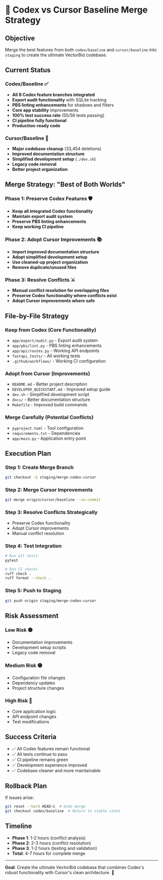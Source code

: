 # 🎯 Codex vs Cursor Baseline Merge Strategy

## **Objective**
Merge the best features from both `codex/baseline` and `cursor/baseline` into `staging` to create the ultimate VectorBid codebase.

## **Current Status**

### **Codex/Baseline** ✅
- **All 8 Codex feature branches integrated**
- **Export audit functionality** with SQLite tracking
- **PBS linting enhancements** for shadows and filters
- **Core app stability** improvements
- **100% test success rate** (55/56 tests passing)
- **CI pipeline fully functional**
- **Production-ready code**

### **Cursor/Baseline** 🧹
- **Major codebase cleanup** (33,454 deletions)
- **Improved documentation structure**
- **Simplified development setup** (`./dev.sh`)
- **Legacy code removal**
- **Better project organization**

## **Merge Strategy: "Best of Both Worlds"**

### **Phase 1: Preserve Codex Features** 🛡️
- **Keep all integrated Codex functionality**
- **Maintain export audit system**
- **Preserve PBS linting enhancements**
- **Keep working CI pipeline**

### **Phase 2: Adopt Cursor Improvements** 📚
- **Import improved documentation structure**
- **Adopt simplified development setup**
- **Use cleaned-up project organization**
- **Remove duplicate/unused files**

### **Phase 3: Resolve Conflicts** ⚔️
- **Manual conflict resolution for overlapping files**
- **Preserve Codex functionality where conflicts exist**
- **Adopt Cursor improvements where safe**

## **File-by-File Strategy**

### **Keep from Codex (Core Functionality)**
- `app/export/audit.py` - Export audit system
- `app/pbs/lint.py` - PBS linting enhancements
- `app/api/routes.py` - Working API endpoints
- `fastapi_tests/` - All working tests
- `.github/workflows/` - Working CI configuration

### **Adopt from Cursor (Improvements)**
- `README.md` - Better project description
- `DEVELOPER_QUICKSTART.md` - Improved setup guide
- `dev.sh` - Simplified development script
- `docs/` - Better documentation structure
- `Makefile` - Improved build commands

### **Merge Carefully (Potential Conflicts)**
- `pyproject.toml` - Tool configuration
- `requirements.txt` - Dependencies
- `app/main.py` - Application entry point

## **Execution Plan**

### **Step 1: Create Merge Branch**
```bash
git checkout -b staging/merge-codex-cursor
```

### **Step 2: Merge Cursor Improvements**
```bash
git merge origin/cursor/baseline --no-commit
```

### **Step 3: Resolve Conflicts Strategically**
- Preserve Codex functionality
- Adopt Cursor improvements
- Manual conflict resolution

### **Step 4: Test Integration**
```bash
# Run all tests
pytest

# Run CI checks
ruff check .
ruff format --check .
```

### **Step 5: Push to Staging**
```bash
git push origin staging/merge-codex-cursor
```

## **Risk Assessment**

### **Low Risk** 🟢
- Documentation improvements
- Development setup scripts
- Legacy code removal

### **Medium Risk** 🟡
- Configuration file changes
- Dependency updates
- Project structure changes

### **High Risk** 🔴
- Core application logic
- API endpoint changes
- Test modifications

## **Success Criteria**

- ✅ All Codex features remain functional
- ✅ All tests continue to pass
- ✅ CI pipeline remains green
- ✅ Development experience improved
- ✅ Codebase cleaner and more maintainable

## **Rollback Plan**

If issues arise:
```bash
git reset --hard HEAD~1  # Undo merge
git checkout codex/baseline  # Return to stable state
```

## **Timeline**

- **Phase 1**: 1-2 hours (conflict analysis)
- **Phase 2**: 2-3 hours (conflict resolution)
- **Phase 3**: 1-2 hours (testing and validation)
- **Total**: 4-7 hours for complete merge

---

**Goal**: Create the ultimate VectorBid codebase that combines Codex's robust functionality with Cursor's clean architecture. 🚀
